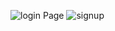 ![login Page](https://github.com/ParamiJayathilaka/Uber-Eats-Clone-App/assets/125114739/5fea46c8-a2f1-492b-9994-98f0fd7402ed)
![signup](https://github.com/ParamiJayathilaka/Uber-Eats-Clone-App/assets/125114739/48acbbba-fde4-41c1-91e9-e4bbb1f2ded3)

